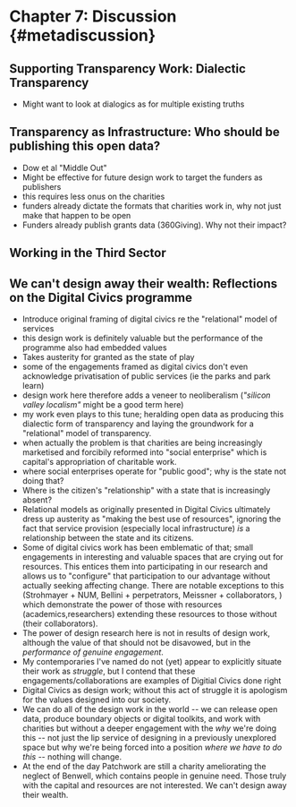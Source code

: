 Chapter 7: Discussion {#metadiscussion}
=======================================

Supporting Transparency Work: Dialectic Transparency
-----------------------------------------------------
+ Might want to look at dialogics as for multiple existing truths

Transparency as Infrastructure: Who should be publishing this open data?
------------------------------------------
+ Dow et al "Middle Out"
+ Might be effective for future design work to target the funders as publishers
+ this requires less onus on the charities
+ funders already dictate the formats that charities work in, why not just make that happen to be open
+ Funders already publish grants data (360Giving). Why not their impact?

Working in the Third Sector
---------------------------

We can't design away their wealth: Reflections on the Digital Civics programme
------------------------------------------------------------------------------
+ Introduce original framing of digital civics re the "relational" model of services
+ this design work is definitely valuable but the performance of the programme also had embedded values
+ Takes austerity for granted as the state of play
+ some of the engagements framed as digital civics don't even acknowledge privatisation of public services (ie the parks and park learn)
+ design work here therefore adds a veneer to neoliberalism (*"silicon valley localism"* might be a good term here)
+ my work even plays to this tune; heralding open data as producing this dialectic form of transparency and laying the groundwork for a "relational" model of transparency.
+ when actually the problem is that charities are being increasingly marketised and forcibily reformed into "social enterprise" which is capital's appropriation of charitable work.
+ where social enterprises operate for "public good"; why is the state not doing that?
+ Where is the citizen's "relationship" with a state that is increasingly absent?
+ Relational models as originally presented in Digital Civics ultimately dress up austerity as "making the best use of resources", ignoring the fact that service provision (especially local infrastructure) *is* a relationship between the state and its citizens.
+ Some of digital civics work has been emblematic of that; small engagements in interesting and valuable spaces that are crying out for resources.  This entices them into participating in our research and allows us to "configure" that participation to our advantage without actually seeking affecting change. There are notable exceptions to this (Strohmayer + NUM, Bellini + perpetrators, Meissner + collaborators, ) which demonstrate the power of those with resources (academics,researchers) extending these resources to those without (their collaborators).
+ The power of design research here is not in results of design work, although the value of that should not be disavowed, but in the *performance of genuine engagement*.
+ My contemporaries I've named do not (yet) appear to explicitly situate their work as *struggle*, but I contend that these engagements/collaborations are examples of Digitial Civics done right
+ Digital Civics as design work; without this act of struggle it is apologism for the values designed into our society.
+ We can do all of the design work in the world -- we can release open data, produce boundary objects or digital toolkits, and work with charities but without a deeper engagement with the *why* we're doing this -- not just the lip service of designing in a previously unexplored space but why we're being forced into a position *where we have to do this* -- nothing will change.
+ At the end of the day Patchwork are still a charity ameliorating the neglect of Benwell, which contains people in genuine need. Those truly with the capital and resources are not interested. We can't design away their wealth.
